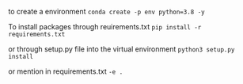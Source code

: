 to create a environment
`conda create -p env python=3.8 -y`

To install packages through reuirements.txt
`pip install -r requirements.txt`

or through setup.py file into the virtual environment
`python3 setup.py install`

or mention in requirements.txt
`-e .`

